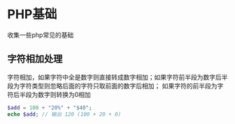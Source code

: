 # PHP基础

收集一些php常见的基础

## 字符相加处理

字符相加，如果字符中全是数字则直接转成数字相加；如果字符前半段为数字后半段为字符类型则忽略后面的字符只取前面的数字后相加；
如果字符的前半段为字符后半段为数字则转换为0相加

```php
$add = 100 + "20%" + "$40";
echo $add; // 输出 120 (100 + 20 + 0)
```
